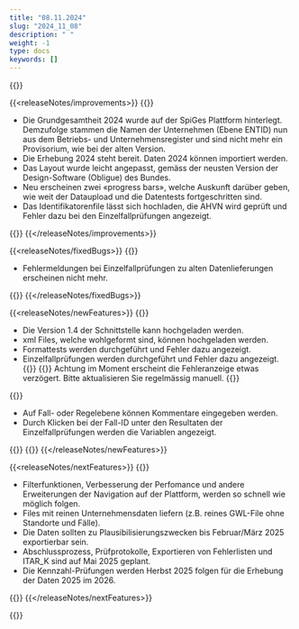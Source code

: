 ```yaml
---
title: "08.11.2024" 
slug: "2024_11_08" 
description: " "
weight: -1
type: docs
keywords: []
---
```


{{<releaseNotes responsible="Stefan Neubert">}}

{{<releaseNotes/improvements>}}
{{<markdown>}}

- Die Grundgesamtheit 2024 wurde auf der SpiGes Plattform hinterlegt. Demzufolge stammen die Namen der Unternehmen (Ebene ENTID) nun aus dem Betriebs- und Unternehmensregister und sind nicht mehr ein Provisorium, wie bei der alten Version.
- Die Erhebung 2024 steht bereit. Daten 2024 können importiert werden.
- Das Layout wurde leicht angepasst, gemäss der neusten Version der Design-Software (Obligue) des Bundes.
- Neu erscheinen zwei «progress bars», welche Auskunft darüber geben, wie weit der Dataupload und die Datentests fortgeschritten sind.
- Das Identifikatorenfile lässt sich hochladen, die AHVN wird geprüft und Fehler dazu bei den Einzelfallprüfungen angezeigt.

{{</markdown>}}
{{</releaseNotes/improvements>}}

{{<releaseNotes/fixedBugs>}}
{{<markdown>}}

- Fehlermeldungen bei Einzelfallprüfungen zu alten Datenlieferungen erscheinen nicht mehr.

{{</markdown>}}
{{</releaseNotes/fixedBugs>}}

{{<releaseNotes/newFeatures>}}
{{<markdown>}}

- Die Version 1.4 der Schnittstelle kann hochgeladen werden.
- xml Files, welche wohlgeformt sind, können hochgeladen werden.
- Formattests werden durchgeführt und Fehler dazu angezeigt.
- Einzelfallprüfungen werden durchgeführt und Fehler dazu angezeigt.
{{</markdown>}}
{{<alert color="warning" class="mt-0 ms-3">}}
Achtung im Moment erscheint die Fehleranzeige etwas verzögert. Bitte aktualisieren Sie regelmässig manuell.
{{</alert>}}

{{<markdown>}}

- Auf Fall- oder Regelebene können Kommentare eingegeben werden.
- Durch Klicken bei der Fall-ID unter den Resultaten der Einzelfallprüfungen werden die Variablen angezeigt.

{{</markdown>}}
{{<insertImage image="fehlerhafter_fall_fenster.png" class="w-25 ms-3">}}
{{</releaseNotes/newFeatures>}}

{{<releaseNotes/nextFeatures>}}
{{<markdown>}}

- Filterfunktionen, Verbesserung der Perfomance und andere Erweiterungen der Navigation auf der Plattform, werden so schnell wie möglich folgen.
- Files mit reinen Unternehmensdaten liefern (z.B. reines GWL-File ohne Standorte und Fälle).
- Die Daten sollten zu Plausibilisierungszwecken bis Februar/März 2025 exportierbar sein.
- Abschlussprozess, Prüfprotokolle, Exportieren von Fehlerlisten und ITAR_K sind auf Mai 2025 geplant.
- Die Kennzahl-Prüfungen werden Herbst 2025 folgen für die Erhebung der Daten 2025 im 2026.

{{</markdown>}}
{{</releaseNotes/nextFeatures>}}

{{</releaseNotes>}}
